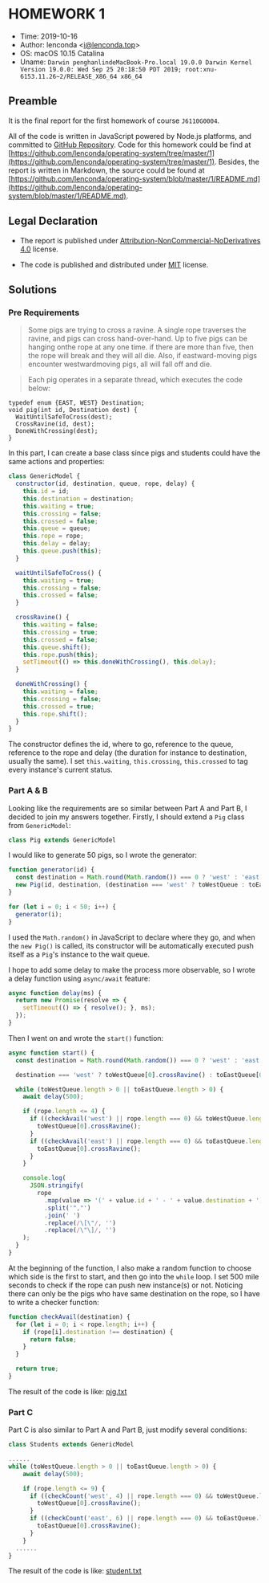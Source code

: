# HOMEWORK 1

- Time: 2019-10-16
- Author: lenconda \<[i@lenconda.top](mailto:i@lenconda.top)\>
- OS: macOS 10.15 Catalina
- Uname: `Darwin penghanlindeMacBook-Pro.local 19.0.0 Darwin Kernel Version 19.0.0: Wed Sep 25 20:18:50 PDT 2019; root:xnu-6153.11.26~2/RELEASE_X86_64 x86_64`

## Preamble

It is the final report for the first homework of course `J6110G0004`.

All of the code is written in JavaScript powered by Node.js platforms, and committed to [GitHub Repository](https://github.com/lenconda/operating-system). Code for this homework could be find at [https://github.com/lenconda/operating-system/tree/master/1](https://github.com/lenconda/operating-system/tree/master/1). Besides, the report is written in Markdown, the source could be found at [https://github.com/lenconda/operating-system/blob/master/1/README.md](https://github.com/lenconda/operating-system/blob/master/1/README.md).

## Legal Declaration

- The report is published under [Attribution-NonCommercial-NoDerivatives 4.0](https://creativecommons.org/licenses/by-nc-nd/4.0/) license.

- The code is published and distributed under [MIT](https://opensource.org/licenses/MIT) license.

## Solutions

### Pre Requirements

> Some pigs are trying to cross a ravine. A single rope traverses the ravine, and pigs can cross hand-over-hand. Up to five pigs can be hanging onthe rope at any one time. if there are more than five, then the rope will break and they will all die. Also, if eastward-moving pigs encounter westwardmoving pigs, all will fall off and die.

> Each pig operates in a separate thread, which executes the code below:

```
typedef enum {EAST, WEST} Destination;
void pig(int id, Destination dest) {
  WaitUntilSafeToCross(dest);
  CrossRavine(id, dest);
  DoneWithCrossing(dest);
}
```

In this part, I can create a base class since pigs and students could have the same actions and properties:

```javascript
class GenericModel {
  constructor(id, destination, queue, rope, delay) {
    this.id = id;
    this.destination = destination;
    this.waiting = true;
    this.crossing = false;
    this.crossed = false;
    this.queue = queue;
    this.rope = rope;
    this.delay = delay;
    this.queue.push(this);
  }

  waitUntilSafeToCross() {
    this.waiting = true;
    this.crossing = false;
    this.crossed = false;
  }

  crossRavine() {
    this.waiting = false;
    this.crossing = true;
    this.crossed = false;
    this.queue.shift();
    this.rope.push(this);
    setTimeout(() => this.doneWithCrossing(), this.delay);
  }

  doneWithCrossing() {
    this.waiting = false;
    this.crossing = false;
    this.crossed = true;
    this.rope.shift();
  }
}
```

The constructor defines the id, where to go, reference to the queue, reference to the rope and delay (the duration for instance to destination, usually the same). I set `this.waiting`, `this.crossing`, `this.crossed` to tag every instance's current status.

### Part A & B

Looking like the requirements are so similar between Part A and Part B, I decided to join my answers together. Firstly, I should extend a `Pig` class from `GenericModel`:

```javascript
class Pig extends GenericModel
```

I would like to generate 50 pigs, so I wrote the generator:

```javascript
function generator(id) {
  const destination = Math.round(Math.random()) === 0 ? 'west' : 'east';
  new Pig(id, destination, (destination === 'west' ? toWestQueue : toEastQueue), rope, 5000);
}

for (let i = 0; i < 50; i++) {
  generator(i);
}
```

I used the `Math.random()` in JavaScript to declare where they go, and when the `new Pig()` is called, its constructor will be automatically executed push itself as a `Pig`'s instance to the wait queue.

I hope to add some delay to make the process more observable, so I wrote a delay function using `async/await` feature:

```javascript
async function delay(ms) {
  return new Promise(resolve => {
    setTimeout(() => { resolve(); }, ms);
  });
}
```

Then I went on and wrote the `start()` function:

```javascript
async function start() {
  const destination = Math.round(Math.random()) === 0 ? 'west' : 'east';

  destination === 'west' ? toWestQueue[0].crossRavine() : toEastQueue[0].crossRavine();

  while (toWestQueue.length > 0 || toEastQueue.length > 0) {
    await delay(500);

    if (rope.length <= 4) {
      if ((checkAvail('west') || rope.length === 0) && toWestQueue.length > 0) {
        toWestQueue[0].crossRavine();
      }
      if ((checkAvail('east') || rope.length === 0) && toEastQueue.length > 0) {
        toEastQueue[0].crossRavine();
      }
    }

    console.log(
      JSON.stringify(
        rope
          .map(value => '(' + value.id + ' - ' + value.destination + ')'))
          .split('","')
          .join(' ')
          .replace(/\[\"/, '')
          .replace(/\"\]/, '')
    );
  }
}
```

At the beginning of the function, I also make a random function to choose which side is the first to start, and then go into the `while` loop. I set 500 mile seconds to check if the rope can push new instance(s) or not. Noticing there can only be the pigs who have same destination on the rope, so I have to write a checker function:

```javascript
function checkAvail(destination) {
  for (let i = 0; i < rope.length; i++) {
    if (rope[i].destination !== destination) {
      return false;
    }
  }

  return true;
}
```

The result of the code is like: [pig.txt](https://github.com/lenconda/operating-system/blob/master/1/result/pig.txt)

### Part C

Part C is also similar to Part A and Part B, just modify several conditions:

```javascript
class Students extends GenericModel
```

```javascript
......
while (toWestQueue.length > 0 || toEastQueue.length > 0) {
    await delay(500);

    if (rope.length <= 9) {
      if ((checkCount('west', 4) || rope.length === 0) && toWestQueue.length > 0) {
        toWestQueue[0].crossRavine();
      }
      if ((checkCount('east', 6) || rope.length === 0) && toEastQueue.length > 0) {
        toEastQueue[0].crossRavine();
      }
    }
  ......
}
```

The result of the code is like: [student.txt](https://github.com/lenconda/operating-system/blob/master/1/result/student.txt)
